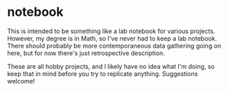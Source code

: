 # notebook
This is intended to be something like a lab notebook for various projects. However, my degree is in Math, so I've never had to keep a lab notebook. There should probably be more contemporaneous data gathering going on here, but for now there's just retrospective description.

These are all hobby projects, and I likely have no idea what I'm doing, so keep that in mind before you try to replicate anything. Suggestions welcome!
